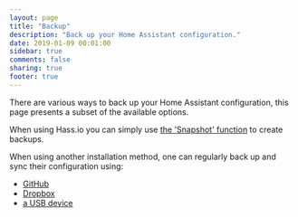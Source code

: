 ```yaml
---
layout: page
title: "Backup"
description: "Back up your Home Assistant configuration."
date: 2019-01-09 00:01:00
sidebar: true
comments: false
sharing: true
footer: true
---
```


There are various ways to back up your Home Assistant configuration,
this page presents a subset of the available options.

When using Hass.io you can simply use
[the 'Snapshot' function](/hassio/snapshots/) to create backups.

When using another installation method,
one can regularly back up and sync their configuration using:
- [GitHub](/docs/ecosystem/backup/backup_github/)
- [Dropbox](/docs/ecosystem/backup/backup_dropbox/)
- [a USB device](/docs/ecosystem/backup/backup_usb/)
